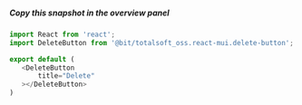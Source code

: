 ##### Copy this snapshot in the overview panel
 ```js
import React from 'react';
import DeleteButton from '@bit/totalsoft_oss.react-mui.delete-button';

export default (
	<DeleteButton
		title="Delete"
	></DeleteButton>
)
 ```